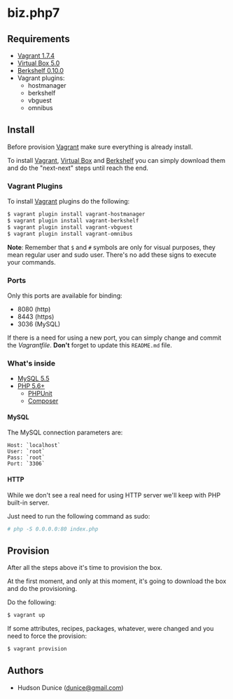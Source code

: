 # biz.php7

## Requirements
- [Vagrant 1.7.4](https://www.vagrantup.com)
- [Virtual Box 5.0](https://www.virtualbox.org/)
- [Berkshelf 0.10.0](https://downloads.chef.io/chef-dk/)
- Vagrant plugins:
  - hostmanager
  - berkshelf
  - vbguest
  - omnibus

## Install
Before provision [Vagrant](https://www.vagrantup.com) make sure everything is already install.

To install [Vagrant](https://www.vagrantup.com), [Virtual Box](https://www.virtualbox.org/) and [Berkshelf](https://downloads.chef.io/chef-dk/) you can simply download them and do the "next-next" steps until reach the end.

### Vagrant Plugins
To install [Vagrant](https://www.vagrantup.com) plugins do the following:
```sh
$ vagrant plugin install vagrant-hostmanager
$ vagrant plugin install vagrant-berkshelf
$ vagrant plugin install vagrant-vbguest
$ vagrant plugin install vagrant-omnibus
```
**Note**: Remember that `$` and `#` symbols are only for visual purposes, they mean regular user and sudo user. There's no add these signs to execute your commands.

### Ports
Only this ports are available for binding:
- 8080 (http)
- 8443 (https)
- 3036 (MySQL)

If there is a need for using a new port, you can simply change and commit the *Vagrantfile*. **Don't** forget to update this `README.md` file.

### What's inside
- [MySQL 5.5](https://www.mysql.com/)
- [PHP 5.6+](http://php.net/)
  - [PHPUnit](https://phpunit.de)
  - [Composer](https://getcomposer.org/)

#### MySQL
The MySQL connection parameters are:
```
Host: `localhost`
User: `root`
Pass: `root`
Port: `3306`
```

#### HTTP
While we don't see a real need for using HTTP server we'll keep with PHP built-in server.

Just need to run the following command as sudo:
```sh
# php -S 0.0.0.0:80 index.php
```

## Provision
After all the steps above it's time to provision the box.

At the first moment, and only at this moment, it's going to download the box and do the provisioning.

Do the following:
```sh
$ vagrant up
```

If some attributes, recipes, packages, whatever, were changed and you need to force the provision:
```sh
$ vagrant provision
```

## Authors
- Hudson Dunice (<dunice@gmail.com>)
